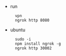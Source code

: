 
- run

        vpn
        ngrok http 8080

- ubuntu

        sudo -i
        npm install ngrok -g
        ngrok http 30002